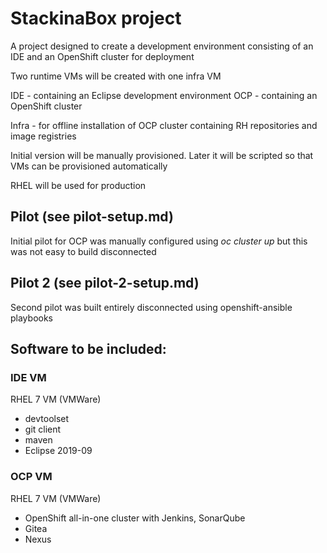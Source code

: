 # StackinaBox project

A project designed to create a development environment consisting of an IDE and an OpenShift cluster for deployment

Two runtime VMs will be created with one infra VM

IDE - containing an Eclipse development environment
OCP - containing an OpenShift cluster

Infra - for offline installation of OCP cluster containing RH repositories and image registries

Initial version will be manually provisioned. Later it will be scripted so that VMs can be provisioned automatically

RHEL will be used for production

## Pilot (see pilot-setup.md)

Initial pilot for OCP was manually configured using _oc cluster up_ but this was not easy to build disconnected

## Pilot 2 (see pilot-2-setup.md)

Second pilot was built entirely disconnected using openshift-ansible playbooks

## Software to be included:

### IDE VM
RHEL 7 VM (VMWare)
* devtoolset
* git client
* maven
* Eclipse 2019-09

### OCP VM
RHEL 7 VM (VMWare) 
* OpenShift all-in-one cluster with Jenkins, SonarQube 
* Gitea 
* Nexus
